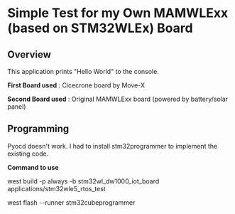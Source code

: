 # Simple Test for my Own MAMWLExx (based on STM32WLEx) Board

## Overview

This application prints "Hello World" to the console.

**First Board used** :  Cicecrone board by Move-X

**Second Board used** : Original MAMWLExx board (powered by battery/solar panel)

## Programming
Pyocd doesn't work.
I had to install stm32programmer to implement the existing code.

**Command to use**

west build -p always -b stm32wl_dw1000_iot_board applications/stm32wle5_rtos_test

west flash --runner stm32cubeprogrammer


